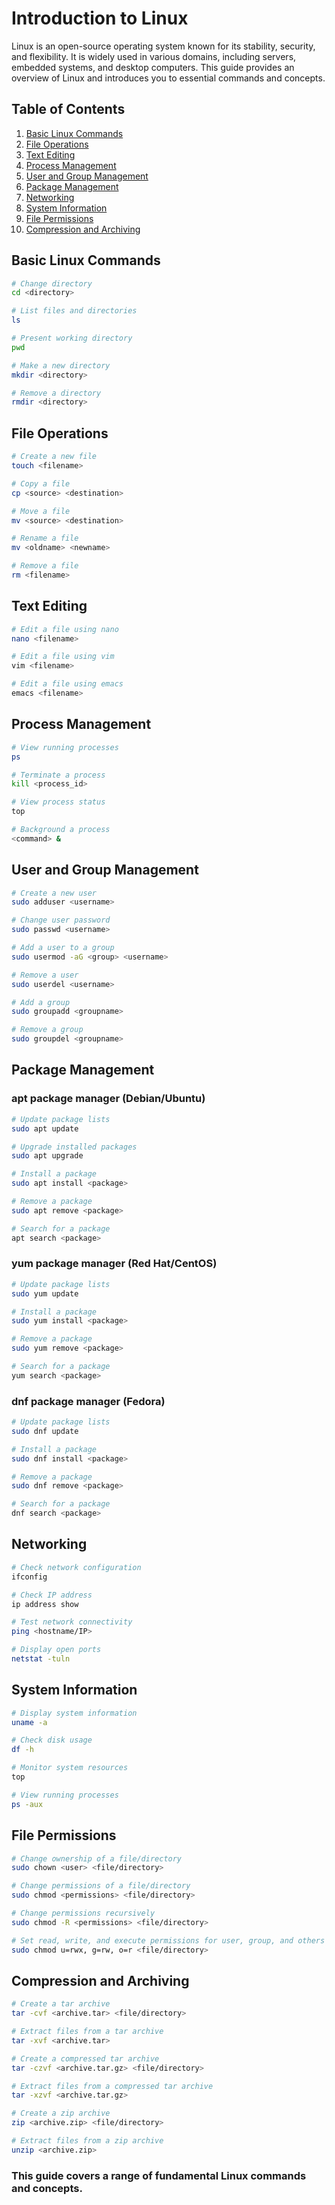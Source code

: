 # Introduction to Linux

Linux is an open-source operating system known for its stability, security, and flexibility. It is widely used in various domains, including servers, embedded systems, and desktop computers. This guide provides an overview of Linux and introduces you to essential commands and concepts.

## Table of Contents

1. [Basic Linux Commands](#basic-linux-commands)
2. [File Operations](#file-operations)
3. [Text Editing](#text-editing)
4. [Process Management](#process-management)
5. [User and Group Management](#user-and-group-management)
6. [Package Management](#package-management)
7. [Networking](#networking)
8. [System Information](#system-information)
9. [File Permissions](#file-permissions)
10. [Compression and Archiving](#compression-and-archiving)

## Basic Linux Commands

```bash
# Change directory
cd <directory>

# List files and directories
ls

# Present working directory
pwd

# Make a new directory
mkdir <directory>

# Remove a directory
rmdir <directory>
```

## File Operations

```bash
# Create a new file
touch <filename>

# Copy a file
cp <source> <destination>

# Move a file
mv <source> <destination>

# Rename a file
mv <oldname> <newname>

# Remove a file
rm <filename>
```

## Text Editing

```bash
# Edit a file using nano
nano <filename>

# Edit a file using vim
vim <filename>

# Edit a file using emacs
emacs <filename>
```

## Process Management

```bash
# View running processes
ps

# Terminate a process
kill <process_id>

# View process status
top

# Background a process
<command> &
```

## User and Group Management

```bash
# Create a new user
sudo adduser <username>

# Change user password
sudo passwd <username>

# Add a user to a group
sudo usermod -aG <group> <username>

# Remove a user
sudo userdel <username>

# Add a group
sudo groupadd <groupname>

# Remove a group
sudo groupdel <groupname>
```

## Package Management

### apt package manager (Debian/Ubuntu)

```bash
# Update package lists
sudo apt update

# Upgrade installed packages
sudo apt upgrade

# Install a package
sudo apt install <package>

# Remove a package
sudo apt remove <package>

# Search for a package
apt search <package>
```

### yum package manager (Red Hat/CentOS)

```bash
# Update package lists
sudo yum update

# Install a package
sudo yum install <package>

# Remove a package
sudo yum remove <package>

# Search for a package
yum search <package>
```

### dnf package manager (Fedora)

```bash
# Update package lists
sudo dnf update

# Install a package
sudo dnf install <package>

# Remove a package
sudo dnf remove <package>

# Search for a package
dnf search <package>
```

## Networking

```bash
# Check network configuration
ifconfig

# Check IP address
ip address show

# Test network connectivity
ping <hostname/IP>

# Display open ports
netstat -tuln
```

## System Information

```bash
# Display system information
uname -a

# Check disk usage
df -h

# Monitor system resources
top

# View running processes
ps -aux
```

## File Permissions

```bash
# Change ownership of a file/directory
sudo chown <user> <file/directory>

# Change permissions of a file/directory
sudo chmod <permissions> <file/directory>

# Change permissions recursively
sudo chmod -R <permissions> <file/directory>

# Set read, write, and execute permissions for user, group, and others
sudo chmod u=rwx, g=rw, o=r <file/directory>
```

## Compression and Archiving

```bash
# Create a tar archive
tar -cvf <archive.tar> <file/directory>

# Extract files from a tar archive
tar -xvf <archive.tar>

# Create a compressed tar archive
tar -czvf <archive.tar.gz> <file/directory>

# Extract files from a compressed tar archive
tar -xzvf <archive.tar.gz>

# Create a zip archive
zip <archive.zip> <file/directory>

# Extract files from a zip archive
unzip <archive.zip>
```

### This guide covers a range of fundamental Linux commands and concepts.
